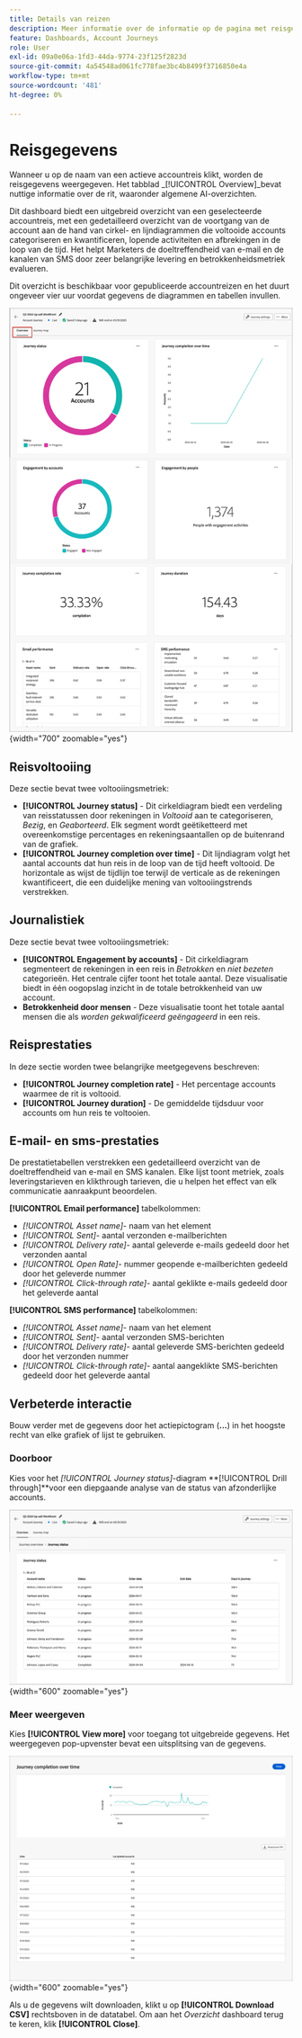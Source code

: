 ```yaml
---
title: Details van reizen
description: Meer informatie over de informatie op de pagina met reisgegevens en over hoe u hiermee de reis van uw gepubliceerde account kunt volgen en beheren.
feature: Dashboards, Account Journeys
role: User
exl-id: 09a0e06a-1fd3-44da-9774-23f125f2823d
source-git-commit: 4a54548ad061fc778fae3bc4b8499f3716850e4a
workflow-type: tm+mt
source-wordcount: '481'
ht-degree: 0%

---
```


# Reisgegevens

Wanneer u op de naam van een actieve accountreis klikt, worden de reisgegevens weergegeven. Het tabblad _[!UICONTROL Overview]_bevat nuttige informatie over de rit, waaronder algemene AI-overzichten.

Dit dashboard biedt een uitgebreid overzicht van een geselecteerde accountreis, met een gedetailleerd overzicht van de voortgang van de account aan de hand van cirkel- en lijndiagrammen die voltooide accounts categoriseren en kwantificeren, lopende activiteiten en afbrekingen in de loop van de tijd. Het helpt Marketers de doeltreffendheid van e-mail en de kanalen van SMS door zeer belangrijke levering en betrokkenheidsmetriek evalueren.

Dit overzicht is beschikbaar voor gepubliceerde accountreizen en het duurt ongeveer vier uur voordat gegevens de diagrammen en tabellen invullen.

![ heb toegang tot de actieve reisdetails ](./assets/journey-detail-overview.png){width="700" zoomable="yes"}

## Reisvoltooiing

Deze sectie bevat twee voltooiingsmetriek:

* **[!UICONTROL Journey status]** - Dit cirkeldiagram biedt een verdeling van reisstatussen door rekeningen in _Voltooid_ aan te categoriseren, _Bezig_, en _Geaborteerd_. Elk segment wordt geëtiketteerd met overeenkomstige percentages en rekeningsaantallen op de buitenrand van de grafiek.
* **[!UICONTROL Journey completion over time]** - Dit lijndiagram volgt het aantal accounts dat hun reis in de loop van de tijd heeft voltooid. De horizontale as wijst de tijdlijn toe terwijl de verticale as de rekeningen kwantificeert, die een duidelijke mening van voltooiingstrends verstrekken.

## Journalistiek

Deze sectie bevat twee voltooiingsmetriek:

* **[!UICONTROL Engagement by accounts]** - Dit cirkeldiagram segmenteert de rekeningen in een reis in _Betrokken_ en _niet bezeten_ categorieën. Het centrale cijfer toont het totale aantal. Deze visualisatie biedt in één oogopslag inzicht in de totale betrokkenheid van uw account.
* **Betrokkenheid door mensen** - Deze visualisatie toont het totale aantal mensen die als _worden gekwalificeerd geëngageerd_ in een reis.

## Reisprestaties

In deze sectie worden twee belangrijke meetgegevens beschreven:

* **[!UICONTROL Journey completion rate]** - Het percentage accounts waarmee de rit is voltooid.
* **[!UICONTROL Journey duration]** - De gemiddelde tijdsduur voor accounts om hun reis te voltooien.

## E-mail- en sms-prestaties

De prestatietabellen verstrekken een gedetailleerd overzicht van de doeltreffendheid van e-mail en SMS kanalen. Elke lijst toont metriek, zoals leveringstarieven en klikthrough tarieven, die u helpen het effect van elk communicatie aanraakpunt beoordelen.

**[!UICONTROL Email performance]** tabelkolommen:

* _[!UICONTROL Asset name]_- naam van het element
* _[!UICONTROL Sent]_- aantal verzonden e-mailberichten
* _[!UICONTROL Delivery rate]_- aantal geleverde e-mails gedeeld door het verzonden aantal
* _[!UICONTROL Open Rate]_- nummer geopende e-mailberichten gedeeld door het geleverde nummer
* _[!UICONTROL Click-through rate]_- aantal geklikte e-mails gedeeld door het geleverde aantal

**[!UICONTROL SMS performance]** tabelkolommen:

* _[!UICONTROL Asset name]_- naam van het element
* _[!UICONTROL Sent]_- aantal verzonden SMS-berichten
* _[!UICONTROL Delivery rate]_- aantal geleverde SMS-berichten gedeeld door het verzonden nummer
* _[!UICONTROL Click-through rate]_- aantal aangeklikte SMS-berichten gedeeld door het geleverde aantal
<!-- 
To generate a shareable PDF of your current view, click **[!UICONTROL Export]** at the top right of the page. -->

## Verbeterde interactie

Bouw verder met de gegevens door het actiepictogram (**...**) in het hoogste recht van elke grafiek of lijst te gebruiken.

### Doorboor

Kies voor het _[!UICONTROL Journey status]_-diagram **[!UICONTROL Drill through]**voor een diepgaande analyse van de status van afzonderlijke accounts.

![ de boor door voor de grafiekgegevens ](./assets/journey-status-drill-through.png){width="600" zoomable="yes"}
<!--
The applied global filters are carried over to the view and displayed at the top. Click the _Filter_ icon at the top left to filter the data display by journey.-->

### Meer weergeven

Kies **[!UICONTROL View more]** voor toegang tot uitgebreide gegevens. Het weergegeven pop-upvenster bevat een uitsplitsing van de gegevens.

![ Mening uitgebreide gegevens ](./assets/journey-completion-over-time-view-more.png){width="600" zoomable="yes"}

Als u de gegevens wilt downloaden, klikt u op **[!UICONTROL Download CSV]** rechtsboven in de datatabel. Om aan het _Overzicht_ dashboard terug te keren, klik **[!UICONTROL Close]**.
